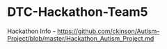 # DTC-Hackathon-Team5

Hackathon Info - https://github.com/ckinson/Autism-Project/blob/master/Hackathon_Autism_Project.md
